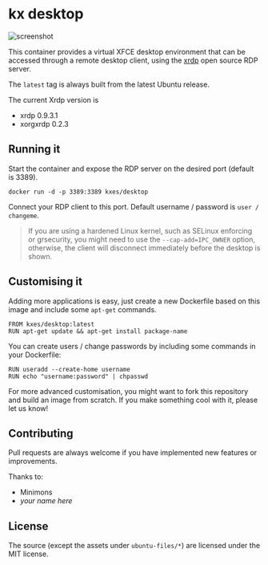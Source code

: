 # kx desktop

![screenshot](https://user-images.githubusercontent.com/5124298/30076477-d1487778-9270-11e7-8914-052630f5fccc.png)

This container provides a virtual XFCE desktop environment that can be accessed through a remote desktop client, using the [xrdp](http://www.xrdp.org/) open source RDP server.

The `latest` tag is always built from the latest Ubuntu release.

The current Xrdp version is

- xrdp 0.9.3.1
- xorgxrdp 0.2.3

## Running it

Start the container and expose the RDP server on the desired port (default is 3389).

```
docker run -d -p 3389:3389 kxes/desktop
```

Connect your RDP client to this port. Default username / password is `user / changeme`.

> If you are using a hardened Linux kernel, such as SELinux enforcing or grsecurity, you might need to use the `--cap-add=IPC_OWNER` option, otherwise, the client will disconnect immediately before the desktop is shown.

## Customising it

Adding more applications is easy, just create a new Dockerfile based on this image and include some `apt-get` commands.

```
FROM kxes/desktop:latest
RUN apt-get update && apt-get install package-name
```

You can create users / change passwords by including some commands in your Dockerfile:

```
RUN useradd --create-home username
RUN echo "username:password" | chpasswd
```

For more advanced customisation, you might want to fork this repository and build an image from scratch. If you make something cool with it, please let us know!

## Contributing

Pull requests are always welcome if you have implemented new features or improvements.

Thanks to:

- Minimons
- *your name here*

## License

The source (except the assets under `ubuntu-files/*`) are licensed under the MIT license.
